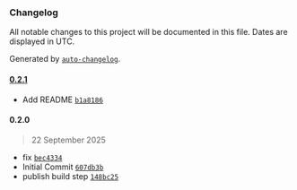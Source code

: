 ### Changelog

All notable changes to this project will be documented in this file. Dates are displayed in UTC.

Generated by [`auto-changelog`](https://github.com/CookPete/auto-changelog).

#### [0.2.1](https://github.com/max-autolytics/n8n-nodes-tekion/compare/0.2.0...0.2.1)

- Add README [`b1a8186`](https://github.com/max-autolytics/n8n-nodes-tekion/commit/b1a8186d06eaab00d9f053ba1d060d99f89acafe)

#### 0.2.0

> 22 September 2025

- fix [`bec4334`](https://github.com/max-autolytics/n8n-nodes-tekion/commit/bec4334984aaf3b7679f0b218364f585dcf8a42f)
- Initial Commit [`607db3b`](https://github.com/max-autolytics/n8n-nodes-tekion/commit/607db3b40207becc33c20271d04f99e77ef14d3d)
- publish build step [`148bc25`](https://github.com/max-autolytics/n8n-nodes-tekion/commit/148bc2501575bd30c6a71f5d1f08aaddb16139ca)
